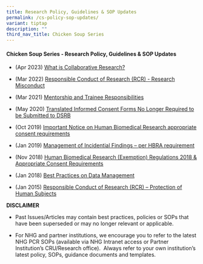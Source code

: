 ```yaml
---
title: Research Policy, Guidelines & SOP Updates
permalink: /cs-policy-sop-updates/
variant: tiptap
description: ""
third_nav_title: Chicken Soup Series
---
```

<h4><strong>Chicken Soup Series - Research Policy, Guidelines &amp; SOP Updates</strong></h4>
<p></p>
<ul data-tight="true" class="tight">
<li>
<p>(Apr 2023) <a href="/files/Training Files 2CS/(12) Rsrch Policy SOP Updates/Apr_23__What_is_Collaborative_Research.pdf" rel="noopener noreferrer nofollow" target="_blank">What is Collaborative Research?</a>
</p>
</li>
<li>
<p>(Mar 2022) <a href="/files/Training Files 2CS/(12) Rsrch Policy SOP Updates/Mar_22__Responsible_Conduct_of_Research__RCR____Research_Misconduct.pdf" rel="noopener noreferrer nofollow" target="_blank">Responsible Conduct of Research (RCR) - Research Misconduct</a>
</p>
</li>
<li>
<p>(Mar 2021) <a href="/files/Training Files 2CS/(12) Rsrch Policy SOP Updates/Mar_21__Mentorship_and_Trainee_Responsibilities.pdf" rel="noopener noreferrer nofollow" target="_blank">Mentorship and Trainee Responsibilities</a>
</p>
</li>
<li>
<p>(May 2020) <a href="/files/Training Files 2CS/(12) Rsrch Policy SOP Updates/May_20__Translated_Informed_Consent_Forms_No_Longer_Required_to_be_Submitted_to_DSRB.pdf" rel="noopener noreferrer nofollow" target="_blank">Translated Informed Consent Forms No Longer Required to be Submitted to DSRB</a>
</p>
</li>
<li>
<p>(Oct 2019) <a href="/files/Training Files 2CS/(12) Rsrch Policy SOP Updates/Oct_19__Important_Notice_on_Human_Biomedical_Research_appropriate_consent_requirements.pdf" rel="noopener noreferrer nofollow" target="_blank">Important Notice on Human Biomedical Research appropriate consent requirements</a>
</p>
</li>
<li>
<p>(Jan 2019) <a href="/files/Training Files 2CS/(12) Rsrch Policy SOP Updates/Jan_19__Management_of_Incidential_Findings___per_HBRA_requirement.pdf" rel="noopener noreferrer nofollow" target="_blank">Management of Incidential Findings – per HBRA requirement</a>
</p>
</li>
<li>
<p>(Nov 2018) <a href="/files/Training Files 2CS/(12) Rsrch Policy SOP Updates/Nov_18__Human_Biomedical_Research__Exemption__Regulations_2018___Appropriate_Consent_Requirements.pdf" rel="noopener noreferrer nofollow" target="_blank">Human Biomedical Research (Exemption) Regulations 2018 &amp; Appropriate Consent Requirements</a>
</p>
</li>
<li>
<p>(Jan 2018) <a href="/files/Training Files 2CS/(12) Rsrch Policy SOP Updates/Jan_18__Best_Practices_on_Data_Management.pdf" rel="noopener noreferrer nofollow" target="_blank">Best Practices on Data Management</a>
</p>
</li>
<li>
<p>(Jan 2015) <a href="/files/Training Files 2CS/(12) Rsrch Policy SOP Updates/Jan_15__Responsible_Conduct_of_Research__RCR____Protection_of_Human_Subjects.pdf" rel="noopener noreferrer nofollow" target="_blank">Responsible Conduct of Research (RCR) – Protection of Human Subjects</a>
</p>
</li>
</ul>
<p></p>
<p><strong>DISCLAIMER</strong>
</p>
<ul data-tight="true" class="tight">
<li>
<p>Past Issues/Articles may contain best practices, policies or SOPs that
have been superseded or may no longer relevant or applicable.</p>
</li>
<li>
<p>For NHG and partner institutions, we encourage you to refer to the latest
NHG PCR SOPs (available via NHG Intranet access or Partner Institution’s
CRU/Research office).&nbsp; Always refer to your own institution’s latest
policy, SOPs, guidance documents and templates.</p>
</li>
</ul>
<p></p>